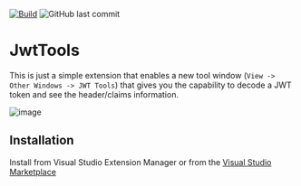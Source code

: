 [![Build](https://github.com/timheuer/JwtTools/actions/workflows/build.yaml/badge.svg)](https://github.com/timheuer/JwtTools/actions/workflows/build.yaml)
![GitHub last commit](https://img.shields.io/github/last-commit/timheuer/JwtTools)

# JwtTools
This is just a simple extension that enables a new tool window (`View -> Other Windows -> JWT Tools`) that gives you the capability to decode a JWT token and see the header/claims information.

![image](https://user-images.githubusercontent.com/4821/170604977-e08cdd8c-6aea-43e0-b857-bfe05abc2889.png)

## Installation
Install from Visual Studio Extension Manager or from the [Visual Studio Marketplace](https://marketplace.visualstudio.com/items?itemName=TimHeuer.JwtTools)
